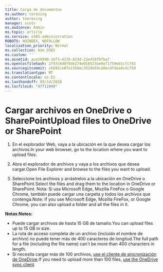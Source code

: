 ```yaml
---
title: Carga de documentos
ms.author: toresing
author: tomresing
manager: scotv
ms.audience: Admin
ms.topic: article
ms.service: o365-administration
ROBOTS: NOINDEX, NOFOLLOW
localization_priority: Normal
ms.collection: Adm_O365
ms.custom: ''
ms.assetid: ace29990-1bf3-4378-833d-22e418f0fba7
ms.openlocfilehash: 2797c6d0f9de274e016523ae0e71f59eb1cfc742
ms.sourcegitcommit: c6692ce0fa1358ec3529e59ca0ecdfdea4cdc759
ms.translationtype: MT
ms.contentlocale: es-ES
ms.lasthandoff: 09/14/2020
ms.locfileid: "47711949"
---
```

# <a name="upload-files-to-onedrive-or-sharepoint"></a><span data-ttu-id="7de2f-102">Cargar archivos en OneDrive o SharePoint</span><span class="sxs-lookup"><span data-stu-id="7de2f-102">Upload files to OneDrive or SharePoint</span></span>

1. <span data-ttu-id="7de2f-103">En el explorador Web, vaya a la ubicación en la que desea cargar los archivos.</span><span class="sxs-lookup"><span data-stu-id="7de2f-103">In your web browser, go to the location where you want to upload files.</span></span>
    
2. <span data-ttu-id="7de2f-104">Abra el explorador de archivos y vaya a los archivos que desea cargar.</span><span class="sxs-lookup"><span data-stu-id="7de2f-104">Open File Explorer and browse to the files you want to upload.</span></span>
    
3. <span data-ttu-id="7de2f-105">Seleccione los archivos y arrástrelos a la ubicación en OneDrive o SharePoint.</span><span class="sxs-lookup"><span data-stu-id="7de2f-105">Select the files and drag them to the location in OneDrive or SharePoint.</span></span> <span data-ttu-id="7de2f-106">Nota: Si usa Microsoft Edge, Mozilla FireFox o Google Chrome, también puede cargar una carpeta y todos los archivos que contenga.</span><span class="sxs-lookup"><span data-stu-id="7de2f-106">Note: If you use Microsoft Edge, Mozilla FireFox, or Google Chrome, you can also upload a folder and all the files in it.</span></span>
    
<span data-ttu-id="7de2f-107">**Notas**:</span><span class="sxs-lookup"><span data-stu-id="7de2f-107">**Notes:**</span></span>

- <span data-ttu-id="7de2f-108">Puede cargar archivos de hasta 15 GB de tamaño.</span><span class="sxs-lookup"><span data-stu-id="7de2f-108">You can upload files up to 15 GB in size.</span></span> 
- <span data-ttu-id="7de2f-109">La ruta de acceso completa de un archivo (incluido el nombre de archivo) no puede tener más de 400 caracteres de longitud.</span><span class="sxs-lookup"><span data-stu-id="7de2f-109">The full path for a file (including the file name) can't be more than 400 characters in length.</span></span> 
- <span data-ttu-id="7de2f-110">Si necesita cargar más de 100 archivos, [use el cliente de sincronización de OneDrive](https://go.microsoft.com/fwlink/?linkid=866427).</span><span class="sxs-lookup"><span data-stu-id="7de2f-110">If you need to upload more than 100 files, [use the OneDrive sync client](https://go.microsoft.com/fwlink/?linkid=866427).</span></span> 
  

